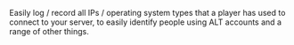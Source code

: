 Easily log / record all IPs / operating system types that a player has used to connect to your server, to easily identify people using ALT accounts and a range of other things.
